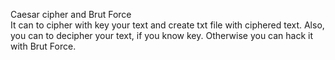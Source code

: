 Сaesar cipher and Brut Force\
It can to cipher with key your text and create txt file with ciphered text.
Also, you can to decipher your text, if you know key. 
Otherwise you can hack it with Brut Force.